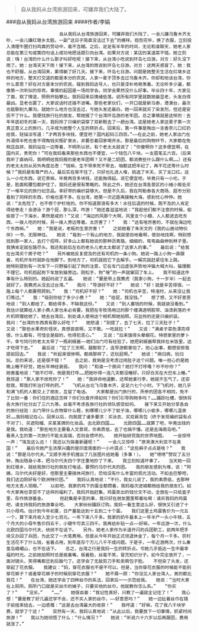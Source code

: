 > 自从我妈从台湾旅游回来，可嫌弃我们大陆了。

###自从我妈从台湾旅游回来
####作者/李娟

						自从我妈从台湾旅游回来，可嫌弃我们大陆了，一会儿嫌乌鲁木齐太吵，一会儿嫌红墩乡太脏。一副“这日子简直没法过下去”的模样。抱怨完毕，换了衣服，立刻投入清理牛圈打扫鸡粪的劳动中，毫不含糊。之后，足足有半年的时间，无论和谁聊天，她老人家总能在第三句或第四句话上成功地把话题引向台湾。如果对方说：某店的某道菜不错。她立刻说：嗨！台湾的什么什么那才叫好吃呢！接下来，从台湾小吃说到环岛七日游。对方：好久没下雨了。她：台湾天天下雨！接下来，从台湾的雨说到环岛七日游。对方：这两天感冒了。她：我也不舒服，从台湾回来，累得躺了好几天。接下来，环岛七日游。问题是她整天生活在红墩乡这样的地方，整天打交道的都是本分的农民，人家一辈子顶多去过乌鲁木齐。你却和他谈台湾，你什么意思？好在对方是本分的农民，碰到我妈这号人，也只是淳朴地艳羡着。无论听多少遍，都像第一次听似的惊奇。事情的起因是一场同学会。同学会果然没什么好事。毕业四十年，大家见了面，叙了情谊，照例开始攀比。我妈回来后情绪低落。说所有同学里就数她最显老，头发白得最凶。显老也罢了，大家说话时还插不进嘴。那些老家伙们，一开口就是新马泰，港澳台，最次也能聊到九寨沟。就她什么地方也没去过，亏她头发还最白。她一回来就买了染发剂，但还是安抚不了什么。我便找旅行社的朋友，帮她报了个台湾环岛游的老年团。总之事情就是这样的：去年年底初冬的某一天，我妈拎了只编织袋穿了双新鞋去了一趟台湾。这是她老人家这辈子第一次真正意义上的旅行。几乎成为她整个人生的转折点。回来后，第一件事是掏出一支香奈儿口红扔给我，轻描淡写道：“才两百多块钱，便宜吧？国内起码三四百。”——在此之前，她老人家出门在外渴得半死也舍不得掏钱买瓶矿泉水，非要忍着回家喝开水。那是最后的购物环节，大家都在免税店血拼，我妈站在一边等着，不明所以状。有个老太太就说了：“你傻啊你？这多便宜啊，在国内买，贵死你！”可在我妈看来那些东西也不便宜，一个钱包八千块。一支眉笔五六百。（后来我听了直纳闷，我明明给我妈报的是老年团啊？又不是二奶团，都消费些什么跟什么啊……）还有的老太太则从另外角度怂恿：“钱嘛，生不带来死不带去，咱都这把年纪了，再不花还等什么时候？”我妈是有尊严的人。最后实在架不住了，只好也扎进人堆，挑选了半天，买了支口红。这么一小坨东西，说它贵嘛，毕竟两百多块钱，还能掏得起。说它便宜吧，毕竟只有一小坨。于是，脸面和腰包都护住了。我妈还是很有策略的。除此之外，她还在台湾各景区的小摊小贩处买了一堆罕见的旅行纪念品。幸好带的编织袋够大。但是不久后，我在阿勒泰各大商场、超市分别看到了同样的东西，价格也差不多。在台湾，她第一次近距离接触大海，感到忧心忡忡。她说：“太危险了，也不修个护栏啥的。你不知道那浪有多大！水往后退的时候，跑不及的人肯定得给卷走！会游泳？游个屁，那么深，咋游！”她还喜滋滋地说：“我趁他们都不注意的时候，偷偷尝了一下海水，果然是咸的！”又说：“海边的风那个大啊，风里支个小棚，人人都进去吃东西，一拨人吃的时候，另一拨人旁边等着。太厉害了！”　　我：“这有啥厉害的，不就在海边吃个东西嘛。”　　她：“我是说，老板的生意厉害！”　　之前她看了朱天文的《我的山居动物伙伴》一书，无限神往。　　她说：“每到一个有山的地方，我就使劲地看啊，使劲地找啊，特别想找到那一家人，去打个招呼。好多山上都有她说的那种沥青路，细细的，弯弯曲曲伸到林子里。我猜肯定就在路尽头。我还和前后左右的老头儿老太太都说了这家人的事。”　　最后说：“给我在台湾买个房子吧？”　　另外被她反复提及的还有司机的一条小狗。她说一路上小狗一直跟着，司机开车时就卧在他脚下。到地方了，司机就抱它下去解手。一解完就赶紧往车上跳。　　她特别提到有一次车下一只野猫引起了狗的注意，它在车门边虚张声势地冲猫大喊大叫，猫理都不理它。司机抱起狗下车放到猫旁边。刚松手，狗“嗖”的一声就窜回了车上。　　我不知道这件事有什么特别的。她起码说了五遍。　　她说：“要是带上我赛虎（我家小狗，十一岁半）一起去就好了。我赛虎从没去过台湾。”　　我问：“导游好不好？”　　她说：“好！就是辛苦得很。一路上每个人都要照顾到。”　　我：“司机好不好？”　　她：“司机也辛苦，特准时，从来没让我们等过。”　　我：“临别你给了多少小费？”　　她：“给屁，我没钱。”　　想了想，又不好意思地说：“别人都给了，都给得多，不缺我这份。”　　又说：“别人塞钱的时候，我就装没看到。”　　我估计就算给人家小费人家也未必肯要。我把在冬牧场用过的那个缠满透明胶带、油漆剥落的卡片机转赠给她了。她去台湾后，到处请人使用这个相机帮她拍照。况且拎的还是只编织袋。　　我问：“台湾的东西真有那么好吃？”　　她怒道：“别提了，去了七天，拉了三天肚子！”　　又说：“那些水果奇形怪状，真想尝尝啊，又不敢。一吃就拉！”　　又说：“满桌子菜色漂亮得很，什么都有，可惜全是甜的，吃得犯恶心。”　　又说：“后来饿得头晕眼花。特想家里的萝卜干。幸亏同行的老太太带了一瓶剁椒酱——她们出门可有经验了。她把剁椒酱帮我拌在米饭里，这才吃得下去。”　　最后说：“拉了三天啊，腿都软了，连导游都害怕了。担心出事，都想安排我提前回去。”　　我说：“听起来很惨啊。都病那样了，还玩屁啊。”　　她说：“病归病，玩归玩。总的来说，还是很不错！”　　去之前，我倒是没考虑过闹肚子这个问题。唯一担心的是她晚上睡不好觉，她长年神经衰弱。　　我问：“和谁一个房间？她打不打呼噜？吵不吵你？”　　她害羞地说：“她不打呼，倒是我打呼……把她吵得一连几天都没睡好。只好白天在大巴车上睡。”　　我惊道：“那人家不烦死你了！”　　她：“我拼命地道歉，还帮她拿行李，她就不生气了。还安慰我，帮我打听治打呼的药。”　　飞机从台北飞乌鲁木齐，足足六七个小时。下飞机时，她几乎和满飞机的人都交上了朋友，互留了电话。　　大家都是出门旅行的，所参的团各不相同，免不了比较一番：你们住的酒店怎样？你们伙食开得如何？你们引导购物多吗？……踊跃吐槽，很快将各大旅行社分出了三六九等。丝毫不考虑各旅行社的领队感受如何。　　接下来又开始分享各自的旅行经验：出门带什么衣物穿什么鞋，到哪哪儿少不了蚊子油，哪哪儿小偷多，哪哪儿温泉好……我妈暗记在心。回来以后，向我提了诸多要求：买泳衣、买双肩背包（终于发现编织袋有点不对了）、买遮阳帽、买某某牌的化妆品、去北欧四国……　　北欧四国……就算了吧，毕竟出钱的是我。我劝道：“那些地方主要看人文景观，你素质低，去了也搞不懂。还是去海南岛吧。”　　看来人生的第一次旅行不能太高端，否则会惯坏的。　　她开始研究我的世界地图。　　一会惊呼一声：“埃及这么远！！我还以为挨着新疆呢！”　　一会儿又惊呼：“原来澳大利亚不在美国！”　　最后令她产生浓厚兴趣的是印度南面的一小片斑点：“这些麻子点点是啥？”　　我说：“那是马尔代夫。”又顺手用手机搜出了几张图片给她看（多事！）。　　她“啧啧”赞叹了五分钟，掏出随身小本，把马尔代夫四个字庄重地抄了下来。　　我立刻知道坏事了。　　当天她一回到红墩乡，就给我旅行社的朋友打电话，要预约马尔代夫的团。　　我的朋友感到为难，说：“阿姨，马尔代夫好是好，但那里主要搞休闲旅行，恐怕没有什么丰富的观光活动。不如去巴黎吧，我们这边刚好有个欧洲特价团。”　　我妈认真地说：“不行，我女儿说了，我的素质低，去那种地方太丢人现眼。”　　以前吧，我家的鸡下的蛋全都攒着，我妈每次进城都捎给我的朋友们。如今大家再也享受不了这样的福利了。我妈开始赶集，鸡蛋卖出的钱分文不动，全放在一只纸盒子里，存作旅游基金。  　　但赶集是辛苦的事，我只好在朋友圈里帮着吆喝：请买我妈的鸡蛋吧，请支持我妈的旅游事业吧。　　大家纷纷踊跃订购。我妈一看生意这么好，很快又引进了十只小母鸡。估计到今年初夏，日产量能达到十五到二十个蛋。　　我们这里土鸡蛋售价为一元五一个，算下来月收入至少七百元。一年下来八千多。我家的奶牛基本上一年半产一头小牛犊，五个月大的小母牛售价四五千，小键牛可卖三四千。我再给补贴一点——好嘛，一年远游一次，什么北欧四国马尔代夫，统统不在话下。　　另外，她老人家作为半道开闪的兵团职工，前两年把手续又办回了兵团，为此交了一大笔费用。但是从今年开始正式领退休金了，每个月一千多。农村生活花不了什么钱，省着点用，到年底存个万儿八千不成问题。于是乎，一年近游两次，什么秦皇岛峨嵋山，也不在话下。　　总之，台湾之行是我妈一生的转折点。令她几乎抵达一生中最幸福的时光。之前她拍照时总是抿着嘴，板着脸，丝毫不笑，冒充知识分子。如今完全放开了，一面对镜头，笑得嘴都岔到后脑勺了。还学会了无敌剪刀手和卖萌包子脸。　　不但染了头发，还穿起了花衣服。　　我建议：“妈，穿花衣服也不是不可以。但是，当你穿花衣服的时候能不能别穿花裤子？或者穿花裤子的时候别穿花衣服？”　　她不屑一顾：“你没见人家台湾人，男的都比我花！”　　在台湾，她还学会了四种丝巾的系法，回家后一一示范给我。　　她说：“当时大家在上厕所。厕所门口就是买丝巾的摊子，只要买他的丝巾，他就教你怎么系。”　　“你买了？”　　“没买。”　　“……”　　她很自豪：“我记性真好，只教了一遍就全记住了！”　　我心想：“要是教了好几遍还学不会，还不买人家的丝巾，——好意思吗？”　　她一边扯着丝巾在镜子前扭来扭去，一边感慨：“这是去台湾最大的收获！”　　我哼道：“好嘛，花了我八千块学费，就学了个这！”　　突然有一天，我妈认真地说：“从此以后，我要放下一切事情，抓紧时间旅游！”　　我以为她彻悟了什么：“什么情况？”　　她说：“听说六十六岁以后再跟团，费用就涨了。”			  		